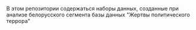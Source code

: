 В этом репозитории содержаться наборы данных, созданные при анализе белорусского сегмента базы данных "Жертвы политического террора"